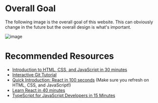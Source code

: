 # Overall Goal

The following image is the overall goal of this website. This can obviously change in the future but the overall design is what's important.

![image](https://github.com/Google-Developer-Student-Club-Dearborn/hd3-website/assets/30950330/7d39d2b1-bde6-4054-be90-cb7e36ac3b79)

# Recommended Resources

- [Introduction to HTML, CSS, and JavaScript in 30 minutes](https://www.youtube.com/watch?v=_GTMOmRrqkU)
- [Interactive Git Tutorial](https://learngitbranching.js.org/?locale=en_US)
- [Quick Introduction: React in 100 seconds](https://www.youtube.com/watch?v=Tn6-PIqc4UM) (Make sure you refresh on HTML, CSS, and JavaScript!)
- [Learn React in 40 minutes](https://www.youtube.com/watch?v=DHWrOpKSZkM)
- [TypeScript for JavaScript Developers in 15 Minutes](https://www.youtube.com/watch?v=JUORwadOU7s)
